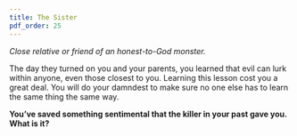 ```yaml
---
title: The Sister
pdf_order: 25
---
```


_Close relative or friend of an honest-to-God monster._

The day they turned on you and your parents, you learned that evil can lurk within anyone, even those closest to you. Learning this lesson cost you a great deal. You will do your damndest to make sure no one else has to learn the same thing the same way.

<div class="callout-box">

**You’ve saved something sentimental that the killer in your past gave you. What is it?**

</div>

